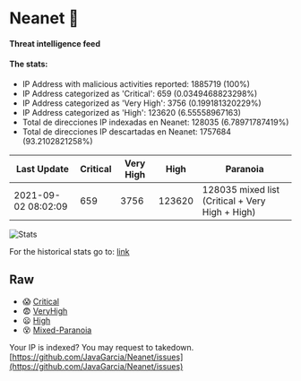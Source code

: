 # Neanet :hocho:
#### Threat intelligence feed
#### The stats:

- IP Address with malicious activities reported: 1885719 (100%)
- IP Address categorized as 'Critical':  659 (0.0349468823298%)
- IP Address categorized as 'Very High':  3756 (0.199181320229%)
- IP Address categorized as 'High':  123620 (6.55558967163)
- Total de direcciones IP indexadas en Neanet:  128035 (6.78971787419%)
- Total de direcciones IP descartadas en Neanet:  1757684 (93.2102821258%)

| Last Update | Critical | Very High | High | Paranoia |
| --- | --- | --- | --- | --- |
| 2021-09-02 08:02:09 | 659 | 3756 | 123620 | 128035 mixed list (Critical + Very High + High)|

![Stats](https://docs.google.com/spreadsheets/d/e/2PACX-1vSnaNMIXVabIpDJjufMlzH7poXnshF3mgd8Is1g9ytUEzVsP5my4Trn8f-xkoLLQ38xpL3HtmUexLo6/pubchart?oid=501124687&format=image)

For the historical stats go to: [link](/stats.csv)
## Raw
- :scream: [Critical](https://raw.githubusercontent.com/JavaGarcia/Neanet/master/blacklists/neanet_critical.txt)
- :fearful: [VeryHigh](https://raw.githubusercontent.com/JavaGarcia/Neanet/master/blacklists/neanet_veryHigh.txtt)
- :frowning: [High](https://raw.githubusercontent.com/JavaGarcia/Neanet/master/blacklists/neanet_high.txt)
- :dizzy_face: [Mixed-Paranoia](https://raw.githubusercontent.com/JavaGarcia/Neanet/master/blacklists/neanet_all.txt)


Your IP is indexed? You may request to takedown. [https://github.com/JavaGarcia/Neanet/issues](https://github.com/JavaGarcia/Neanet/issues)
































































































































































































































































































































































































































































































































































































































































































































































































































































































































































































































































































































































































































































































































































































































































































































































































































































































































































































































































































































































































































































































































































































































































































































































































































































































































































































































































































































































































































































































































































































































































































































































































































































































































































































































































































































































































































































































































































































































































































































































































































































































































































































































































































































































































































































































































































































































































































































































































































































































































































































































































































































































































































































































































































































































































































































































































































































































































































































































































































































































































































































































































































































































































































































































































































































































































































































































































































































































































































































































































































































































































































































































































































































































































































































































































































































































































































































































































































































































































































































































































































































































































































































































































































































































































































































































































































































































































